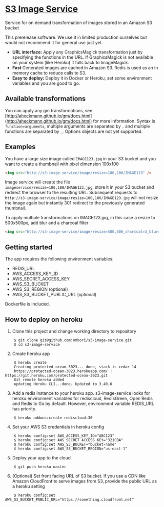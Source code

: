 # [S3 Image Service](https://github.com/ombori/s3-image-service)
Service for on demand transformation of images stored in an Amazon S3 bucket

This prerelease software. We use it in limited production ourselves but would not recommend it for general use just yet.

* **URL interface:** Apply any GraphicsMagick transformation just by specifying the functions in the URL. If GraphicsMagick is not available on your system (like Heroku) it falls back to ImageMagick.
* **Fast** Generated images are cached in Amazon S3. Redis is used as an in memory cache to reduce calls to S3.
* **Easy to deploy:** Deploy it in Docker or Heroku, set some environment variables and you are good to go.

## Available transformations
You can apply any gm transformations, see [http://aheckmann.github.io/gm/docs.html](http://aheckmann.github.io/gm/docs.html) for more information. Syntax is `function=arguments`, multiple arguments are separated by `,` and multiple functions are separated by `_`. Options objects are not yet supported.

## Examples

You have a large size image called  `IMAGE123.jpg` in your S3 bucket and you want to create a thumbnail with pixel dimension 100x100
```html
<img src="http://s3-image-service/image/resize=100,100/IMAGE123" />
```
Image service will  create the file  `imageservice/resize=100,100/IMAGE123.jpg`, store it in your S3 bucket and redirect the browser to the resulting URL. Subsequent requests to  `http://s3-image-service/image/resize=100,100/IMAGE123.jpg` will not resize the image again but instantly 301 redirect to the previously generated thumbnail.

To apply multiple transformations on IMAGE123.jpg, in this case a resize to 500x500px, add blur and a charcoal filter

```html
<img src="http://s3-image-service/image/resize=500,500_charcoal=3_blur=4/IMAGE123.jpg" />
```

## Getting started
The app requires the following environment variables:

* REDIS_URL
* AWS_ACCESS_KEY_ID
* AWS_SECRET_ACCESS_KEY
* AWS_S3_BUCKET
* AWS_S3_REGION (optional)
* AWS_S3_BUCKET_PUBLIC_URL (optional)

Dockerfile is included.

## How to deploy on heroku

1. Clone this project and change working directory to repository
```
    $ git clone git@github.com:ombori/s3-image-service.git
    $ cd s3-image-service
```

2. Create heroku app
```
    $ heroku create
    Creating protected-ocean-3023... done, stack is cedar-14
    https://protected-ocean-3023.herokuapp.com/ | https://git.heroku.com/protected-ocean-3023.git
    Git remote heroku added
    updating Heroku CLI...done. Updated to 3.40.6
```

3. Add a redis instance to your heroku app. s3-image-service looks for heroku environment variables for rediscloud, RedisGreen, Open Redis and Redis to Go by default. However, environment variable REDIS_URL has priority.
```
    $ heroku addons:create rediscloud:30
```

4. Set your AWS S3 credentials in heroku config
```
    $ heroku config:set AWS_ACCESS_KEY_ID="ABC123"
    $ heroku config:set AWS_SECRET_ACCESS_KEY="321CBA"
    $ heroku config:set AWS_S3_BUCKET="bucket-name"
    $ heroku config:set AWS_S3_BUCKET_REGION="us-east-1"
```

5. Deploy your app to the cloud
```
    $ git push heroku master
```

6. (Optional) Set front facing URL of S3 bucket. If you use a CDN like Amazon CloudFront to serve images from S3, provide the public URL as a heroku setting
```
    $ heroku config:set AWS_S3_BUCKET_PUBLIC_URL="https://something.cloudfront.net"
```
